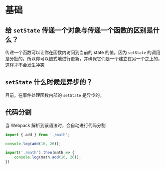 # 基础

 ## 给 `setState` 传递一个对象与传递一个函数的区别是什么？



传递一个函数可以让你在函数内访问到当前的 state 的值。因为 `setState` 的调用是分批的，所以你可以链式地进行更新，并确保它们是一个建立在另一个之上的，这样才不会发生冲突

## `setState` 什么时候是异步的？

目前，在事件处理函数内部的 `setState` 是异步的。

## 代码分割

当 Webpack 解析到该语法时，会自动进行代码分割

```js
import { add } from './math';

console.log(add(16, 26));
```

```js
import('./math').then(math => {
    console.log(math.add(16, 26));
})
```

